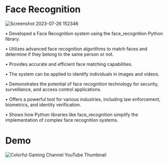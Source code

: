 # Face Recognition

![Screenshot 2023-07-26 152346](https://github.com/Jai-Doshi/face_recognition/assets/62877713/7ede7c2e-2853-4526-9452-0085f809f95e)

•	Developed a Face Recognition system using the face_recognition Python library.

•	Utilizes advanced face recognition algorithms to match faces and determine if they belong to the same person or not.

•	Provides accurate and efficient face matching capabilities.

•	The system can be applied to identify individuals in images and videos.

•	Demonstrates the potential of face recognition technology for security, surveillance, and access control applications.

•	Offers a powerful tool for various industries, including law enforcement, biometrics, and identity verification.

•	Shows how Python libraries like face_recognition simplify the implementation of complex face recognition systems.

# Demo
![Colorful Gaming Channel YouTube Thumbnail ](https://github.com/Jai-Doshi/face_recognition/assets/62877713/88d85924-85aa-49f1-a1f5-1777f07d2995)
